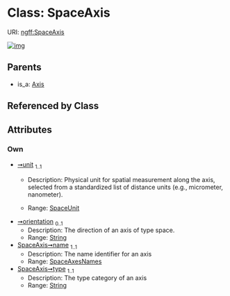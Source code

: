 
# Class: SpaceAxis



URI: [ngff:SpaceAxis](https://w3id.org/ome/ngff/SpaceAxis)


[![img](https://yuml.me/diagram/nofunky;dir:TB/class/[Axis]^-[SpaceAxis&#124;unit:SpaceUnit;orientation:string%20%3F;name:SpaceAxesNames;type:string],[Axis])](https://yuml.me/diagram/nofunky;dir:TB/class/[Axis]^-[SpaceAxis&#124;unit:SpaceUnit;orientation:string%20%3F;name:SpaceAxesNames;type:string],[Axis])

## Parents

 *  is_a: [Axis](Axis.md)

## Referenced by Class


## Attributes


### Own

 * [➞unit](spaceAxis__unit.md)  <sub>1..1</sub>
     * Description: Physical unit for spatial measurement along the axis, selected from a standardized list of distance units  (e.g., micrometer, nanometer).

     * Range: [SpaceUnit](SpaceUnit.md)
 * [➞orientation](spaceAxis__orientation.md)  <sub>0..1</sub>
     * Description: The direction of an axis of type space.
     * Range: [String](types/String.md)
 * [SpaceAxis➞name](SpaceAxis_name.md)  <sub>1..1</sub>
     * Description: The name identifier for an axis
     * Range: [SpaceAxesNames](SpaceAxesNames.md)
 * [SpaceAxis➞type](SpaceAxis_type.md)  <sub>1..1</sub>
     * Description: The type category of an axis
     * Range: [String](types/String.md)
